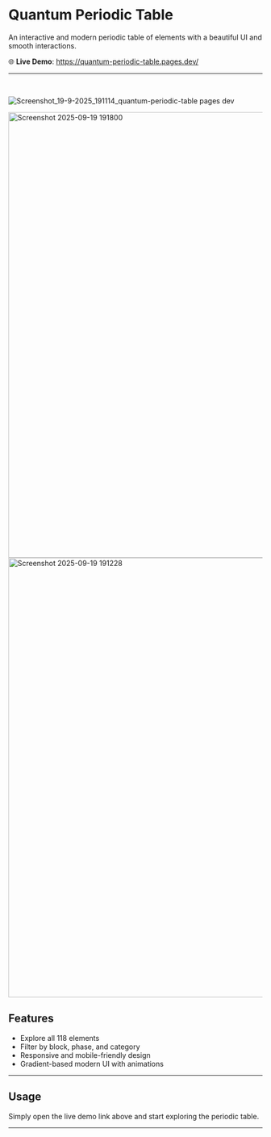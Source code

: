 # Quantum Periodic Table

An interactive and modern periodic table of elements with a beautiful UI and smooth interactions.

🌐 **Live Demo**: https://quantum-periodic-table.pages.dev/

---
<br>

![Screenshot_19-9-2025_191114_quantum-periodic-table pages dev](https://github.com/user-attachments/assets/ab9b3932-282e-4738-88b5-104c471c6619)

<img width="1841" height="883" alt="Screenshot 2025-09-19 191800" src="https://github.com/user-attachments/assets/097d113a-eca9-4bde-823d-799988fca5c7" />

<img width="1806" height="871" alt="Screenshot 2025-09-19 191228" src="https://github.com/user-attachments/assets/53eb6ac6-d243-4200-8acf-4cd1c0771218" />

## Features
- Explore all 118 elements  
- Filter by block, phase, and category  
- Responsive and mobile-friendly design  
- Gradient-based modern UI with animations  

---

## Usage
Simply open the live demo link above and start exploring the periodic table.

---

